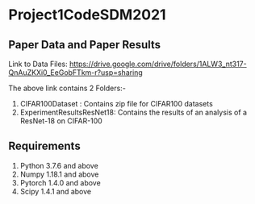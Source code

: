 # Project1CodeSDM2021
## Paper Data and Paper Results
Link to Data Files: https://drive.google.com/drive/folders/1ALW3_nt317-QnAuZKXi0_EeGobFTkm-r?usp=sharing

The above link contains 2 Folders:-
1. CIFAR100Dataset : Contains zip file for CIFAR100 datasets
2. ExperimentResultsResNet18: Contains the results of an analysis of a ResNet-18 on CIFAR-100

## Requirements
1. Python 3.7.6 and above
2. Numpy 1.18.1 and above
3. Pytorch 1.4.0 and above
4. Scipy 1.4.1 and above
